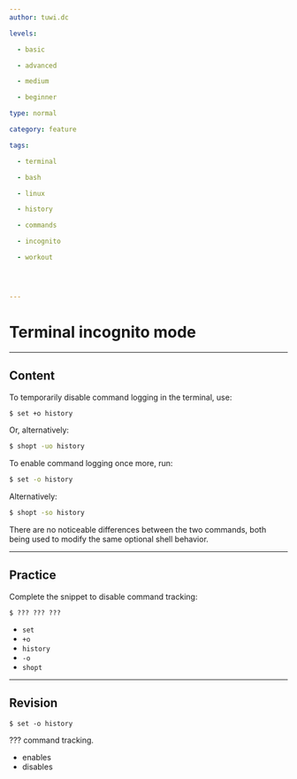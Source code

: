 ```yaml
---
author: tuwi.dc

levels:

  - basic

  - advanced

  - medium

  - beginner

type: normal

category: feature

tags:

  - terminal

  - bash

  - linux

  - history

  - commands

  - incognito

  - workout




---
```


# Terminal incognito mode

---

## Content

To temporarily disable command logging in the terminal, use:

```bash
$ set +o history
```

Or, alternatively:

```bash
$ shopt -uo history
```

To enable command logging once more, run:

```bash
$ set -o history
```

Alternatively:

```bash
$ shopt -so history
```

There are no noticeable differences between the two commands, both being used to modify the same optional shell behavior.

---

## Practice

Complete the snippet to disable command tracking:

```
$ ??? ??? ???
```

- `set`
- `+o`
- `history`
- `-o`
- `shopt`

---

## Revision

```
$ set -o history
```

??? command tracking.

- enables
- disables
